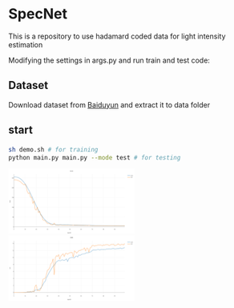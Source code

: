 # SpecNet
This is a repository to use hadamard coded data for light intensity estimation

Modifying the settings in args.py and run train and test code:

## Dataset
Download dataset from [Baiduyun](https://pan.baidu.com/s/17KAwNDJ_0oghqkCN5wvjwA) and extract it to data folder

## start
```Bash
sh demo.sh # for training
python main.py main.py --mode test # for testing
```

<img src="Loss.png" width="50%"> <img src="SNR.png" width="50%">

